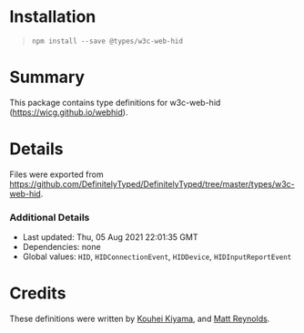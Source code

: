 # Installation
> `npm install --save @types/w3c-web-hid`

# Summary
This package contains type definitions for w3c-web-hid (https://wicg.github.io/webhid).

# Details
Files were exported from https://github.com/DefinitelyTyped/DefinitelyTyped/tree/master/types/w3c-web-hid.

### Additional Details
 * Last updated: Thu, 05 Aug 2021 22:01:35 GMT
 * Dependencies: none
 * Global values: `HID`, `HIDConnectionEvent`, `HIDDevice`, `HIDInputReportEvent`

# Credits
These definitions were written by [Kouhei Kiyama](https://github.com/kkiyama117), and [Matt Reynolds](https://github.com/nondebug).
